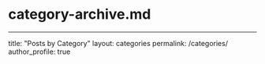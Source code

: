 # category-archive.md
---
title: "Posts by Category"
layout: categories
permalink: /categories/
author_profile: true